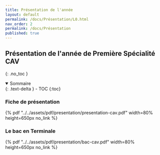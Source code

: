 ```yaml
---
title: Présentation de l'année
layout: default
permalink: /docs/Présentation/L0.html
nav_order: 2
permalink: /docs/Présentation
published: true
---
```

## Présentation de l'année de Première Spécialité CAV
{: .no_toc }

<details open markdown="block">
  <summary>
    Sommaire
  </summary>
  {: .text-delta }
- TOC
{:toc}
</details>

### Fiche de présentation
 
{% pdf "../../assets/pdf/presentation/presentation-cav.pdf" width=80% height=650px no_link %}

### Le bac en Terminale

{% pdf "../../assets/pdf/presentation/bac-cav.pdf" width=80% height=650px no_link %}

